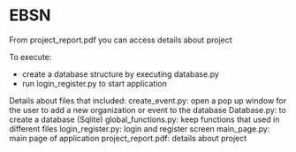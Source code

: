 # EBSN

From project_report.pdf you can access details about project

To execute:
- create a database structure by executing database.py
- run login_register.py to start application

Details about files that included:
create_event.py: open a pop up window for the user to add a new organization or event to the database
Database.py: to create a database (Sqlite)
global_functions.py: keep functions that used in different files
login_register.py: login and register screen
main_page.py: main page of application
project_report.pdf: details about project
